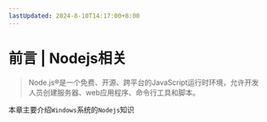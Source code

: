 ```yaml
---
lastUpdated: 2024-8-10T14:17:00+8:00
---
```


# 前言 | Nodejs相关

> Node.js®是一个免费、开源、跨平台的JavaScript运行时环境，允许开发人员创建服务器、web应用程序、命令行工具和脚本。

本章主要介绍```Windows```系统的```Nodejs```知识